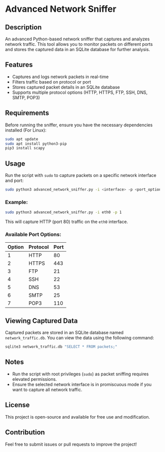 # Advanced Network Sniffer

## Description
An advanced Python-based network sniffer that captures and analyzes network traffic. This tool allows you to monitor packets on different ports and stores the captured data in an SQLite database for further analysis.

## Features
- Captures and logs network packets in real-time
- Filters traffic based on protocol or port
- Stores captured packet details in an SQLite database
- Supports multiple protocol options (HTTP, HTTPS, FTP, SSH, DNS, SMTP, POP3)

## Requirements
Before running the sniffer, ensure you have the necessary dependencies installed (For Linux):

```bash
sudo apt update
sudo apt install python3-pip
pip3 install scapy
```

## Usage
Run the script with `sudo` to capture packets on a specific network interface and port:

```bash
sudo python3 advanced_network_sniffer.py -i <interface> -p <port_option>
```

### Example:
```bash
sudo python3 advanced_network_sniffer.py -i eth0 -p 1
```
This will capture HTTP (port 80) traffic on the `eth0` interface.

### Available Port Options:
| Option | Protocol | Port |
|--------|----------|------|
| 1      | HTTP     | 80   |
| 2      | HTTPS    | 443  |
| 3      | FTP      | 21   |
| 4      | SSH      | 22   |
| 5      | DNS      | 53   |
| 6      | SMTP     | 25   |
| 7      | POP3     | 110  |

## Viewing Captured Data
Captured packets are stored in an SQLite database named `network_traffic.db`. You can view the data using the following command:

```bash
sqlite3 network_traffic.db "SELECT * FROM packets;"
```

## Notes
- Run the script with root privileges (`sudo`) as packet sniffing requires elevated permissions.
- Ensure the selected network interface is in promiscuous mode if you want to capture all network traffic.

## License
This project is open-source and available for free use and modification.

## Contribution
Feel free to submit issues or pull requests to improve the project!

